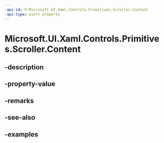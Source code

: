 ```yaml
---
-api-id: P:Microsoft.UI.Xaml.Controls.Primitives.Scroller.Content
-api-type: winrt property
---
```


# Microsoft.UI.Xaml.Controls.Primitives.Scroller.Content

<!--
public Windows.UI.Xaml.UIElement Content { get; set; }
-->


## -description

## -property-value

## -remarks

## -see-also

## -examples


